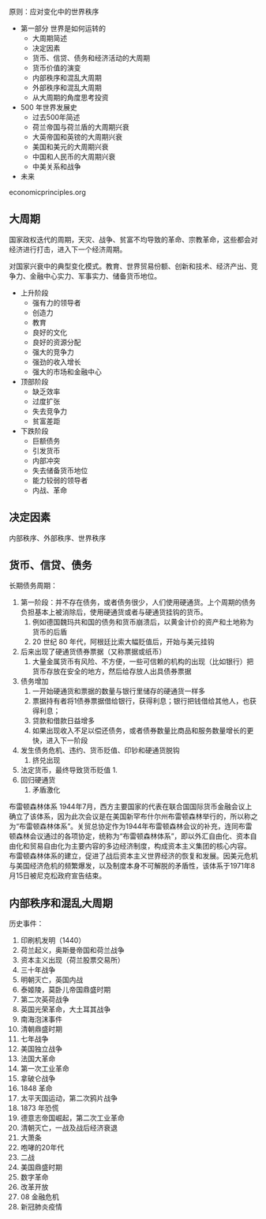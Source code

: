原则：应对变化中的世界秩序

- 第一部分 世界是如何运转的
    - 大周期简述
    - 决定因素
    - 货币、信贷、债务和经济活动的大周期
    - 货币价值的演变
    - 内部秩序和混乱大周期
    - 外部秩序和混乱大周期
    - 从大周期的角度思考投资
- 500 年世界发展史
    - 过去500年简述
    - 荷兰帝国与荷兰盾的大周期兴衰
    - 大英帝国和英镑的大周期兴衰
    - 美国和美元的大周期兴衰
    - 中国和人民币的大周期兴衰
    - 中美关系和战争
- 未来

economicprinciples.org

## 大周期
国家政权迭代的周期，天灾、战争、贫富不均导致的革命、宗教革命，这些都会对经济进行打击，进入下一个经济周期。

对国家兴衰中的典型变化模式。教育、世界贸易份额、创新和技术、经济产出、竞争力、金融中心实力、军事实力、储备货币地位。

- 上升阶段
    - 强有力的领导者
    - 创造力
    - 教育
    - 良好的文化
    - 良好的资源分配
    - 强大的竞争力
    - 强劲的收入增长
    - 强大的市场和金融中心
- 顶部阶段
    - 缺乏效率
    - 过度扩张
    - 失去竞争力
    - 贫富差距
- 下跌阶段
    - 巨额债务
    - 引发货币
    - 内部冲突
    - 失去储备货币地位
    - 能力较弱的领导者
    - 内战、革命

## 决定因素
内部秩序、外部秩序、世界秩序

## 货币、信贷、债务

长期债务周期：
1. 第一阶段：并不存在债务，或者债务很少，人们使用硬通货。上个周期的债务负担基本上被消除后，使用硬通货或者与硬通货挂钩的货币。
    1. 例如德国魏玛共和国的债务和货币崩溃后，以黄金计价的资产和土地称为货币的后盾
    2. 20 世纪 80 年代，阿根廷比索大幅贬值后，开始与美元挂钩
2. 后来出现了硬通货债券票据（又称票据或纸币）
    1. 大量金属货币有风险、不方便，一些可信赖的机构的出现（比如银行）把货币存放在安全的地方，然后给存放人出具债券票据
3. 债务增加
    1. 一开始硬通货和票据的数量与银行里储存的硬通货一样多
    2. 票据持有者将1债券票据借给银行，获得利息；银行把钱借给其他人，也获得利息；
    3. 贷款和借款日益增多
    4. 如果出现收入不足以偿还债务，或者债券数量比商品和服务数量增长的更快，进入下一阶段
4. 发生债务危机、违约、货币贬值、印钞和硬通货脱钩
    1. 挤兑出现
5. 法定货币，最终导致货币贬值
    1. 
6. 回归硬通货
    1. 矛盾激化

布雷顿森林体系
1944年7月，西方主要国家的代表在联合国国际货币金融会议上确立了该体系，因为此次会议是在美国新罕布什尔州布雷顿森林举行的，所以称之为“布雷顿森林体系”。关贸总协定作为1944年布雷顿森林会议的补充，连同布雷顿森林会议通过的各项协定，统称为“布雷顿森林体系”，即以外汇自由化、资本自由化和贸易自由化为主要内容的多边经济制度，构成资本主义集团的核心内容。
布雷顿森林体系的建立，促进了战后资本主义世界经济的恢复和发展。因美元危机与美国经济危机的频繁爆发，以及制度本身不可解脱的矛盾性，该体系于1971年8月15日被尼克松政府宣告结束。

## 内部秩序和混乱大周期
历史事件：
1. 印刷机发明（1440）
2. 荷兰起义，奥斯曼帝国和荷兰战争
3. 资本主义出现（荷兰股票交易所）
4. 三十年战争
5. 明朝灭亡，英国内战
6. 泰姬陵，莫卧儿帝国鼎盛时期
7. 第二次英荷战争
8. 英国光荣革命，大土耳其战争
9. 南海泡沫事件
10. 清朝鼎盛时期
11. 七年战争
12. 美国独立战争
13. 法国大革命
14. 第一次工业革命
15. 拿破仑战争
16. 1848 革命
17. 太平天国运动，第二次鸦片战争
18. 1873 年恐慌
19. 德意志帝国崛起，第二次工业革命
20. 清朝灭亡，一战及战后经济衰退
21. 大萧条
22. 咆哮的20年代
23. 二战
24. 美国鼎盛时期
25. 数字革命
25. 改革开放
26. 08 金融危机
27. 新冠肺炎疫情


